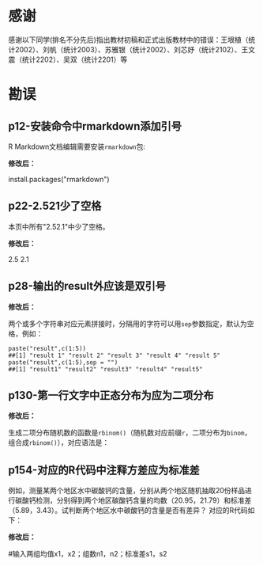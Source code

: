 # 感谢

感谢以下同学(排名不分先后)指出教材初稿和正式出版教材中的错误：王垠植（统计2002）、刘帆（统计2003）、苏雅银（统计2002）、刘芯妤（统计2102）、王文震（统计2202）、吴双（统计2201）等

# 勘误

## p12-安装命令中rmarkdown添加引号
R Markdown文档编辑需要安装`rmarkdown`包:

**修改后：**

install.packages("rmarkdown")
## p22-2.521少了空格
本页中所有"2.52.1"中少了空格。

**修改后：**

2.5 2.1

## p28-输出的result外应该是双引号
**修改后：**

两个或多个字符串对应元素拼接时，分隔用的字符可以用`sep`参数指定，默认为空格，例如：
```{r eval=FALSE, tidy=TRUE}
paste("result",c(1:5))
##[1] "result 1" "result 2" "result 3" "result 4" "result 5"
paste("result",c(1:5),sep = "")
##[1] "result1" "result2" "result3" "result4" "result5"
```

## p130-第一行文字中正态分布为应为二项分布
**修改后：**

生成二项分布随机数的函数是`rbinom()`（随机数对应前缀`r`，二项分布为`binom`，组合成`rbinom()`），对应语法是：


## p154-对应的R代码中注释方差应为标准差
例如，测量某两个地区水中碳酸钙的含量，分别从两个地区随机抽取20份样品进行碳酸钙检测，分别得到两个地区碳酸钙含量的均数（20.95，21.79）和标准差（5.89，3.43）。试判断两个地区水中碳酸钙的含量是否有差异？
对应的R代码如下：

**修改后：**

#输入两组均值x1，x2；组数n1，n2；标准差s1，s2
